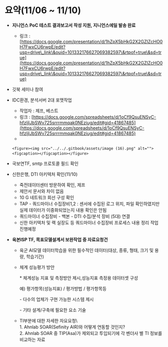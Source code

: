 # 요약(11/06 \~ 11/10)



*   **지니언스 PoC 테스트 결과보고서 작성 지원, 지니언스에일 발송 완료**

    * 링크 : [https://docs.google.com/presentation/d/1hZpX5bHkG2X2GZIZcHO0H7FwxCU6rwpE/edit?usp=drive\_link\&ouid=101332176627069382597\&rtpof=true\&sd=true](https://docs.google.com/presentation/d/1hZpX5bHkG2X2GZIZcHO0H7FwxCU6rwpE/edit?usp=drive\_link\&ouid=101332176627069382597\&rtpof=true\&sd=true)


* 깃북 세미나 참여
* IDC환경, 분석서버 2대 포맷작업
  * 작업자 : 제프, 베스트
  * 링크 : [https://docs.google.com/spreadsheets/d/1oCf9QsuENSyC-hfzljlJbSWv725srrrmmqak0NEziug/edit#gid=41867485](https://docs.google.com/spreadsheets/d/1oCf9QsuENSyC-hfzljlJbSWv725srrrmmqak0NEziug/edit#gid=41867485)
  *

      <figure><img src="../../.gitbook/assets/image (16).png" alt=""><figcaption></figcaption></figure>
* 국보연TF, smtp 프로토콜 필드 확인
* 신한은행, DTI 아키텍처 확인(11/10)
  * 죽전데이터센터 방문하여 확인, 제프
  * 제안서 문서와 차이 없음
  * 10 G 네트워크 회선 구성 확인
  * TAP - 쿼드마이너 수집장비1,2 : 센서에 수집된 로그 위치, 파일 확인하였지만 실제 데이터가 이중화되었는지 내용 확인은 안됨
  * 쿼드마이너 수집장비 - 백본 - DTI 수집/분석 장비 (5대) 연결&#x20;
  * 신한 아키텍처 및 랙 실장도 등 쿼드마이너 수집장비 프로세스 내용 정리 작업 진행예정
* **육본ISP TF, 목표모델설계서 보완작업 중 자료요청건**
  * 육군 AI모델 데이터학습을 위한 필수적인 데이터(대상, 종류, 형태, 크기 및 용량, 학습기간)&#x20;
  *   체계 성능평가 방안

      \* 체계성능 지표 및 측정방안 제시,성능지표 측정용 데이터셋 구성

      예) 평가항목(성능지표) / 평가방법 / 평가항목등

      \- 다수의 업체가 구현 가능한 시스템 제시

      \- 기타 설계/구축에 필요한 요소 기술
  * TI부분에 대한 자세한 자요요청\\\
    1\. Ahnlab SOAR(Sefinity AIR)와 어떻게 연동할 것인지?\
    2\. Ahnlab SOAR 중 TIP(Asa)가 제외되고 투입되기에 각 벤더사 별 TI 정보를 비교하는 자료
